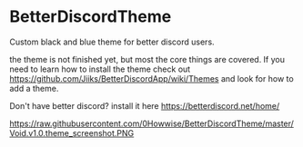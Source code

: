 # BetterDiscordTheme
Custom black and blue theme for better discord users.

the theme is not finished yet, but most the core things are covered. If you need to learn how to install the theme check out https://github.com/Jiiks/BetterDiscordApp/wiki/Themes and look for how to add a theme. 

Don't have better discord? install it here https://betterdiscord.net/home/


https://raw.githubusercontent.com/0Howwise/BetterDiscordTheme/master/Void.v1.0.theme_screenshot.PNG

